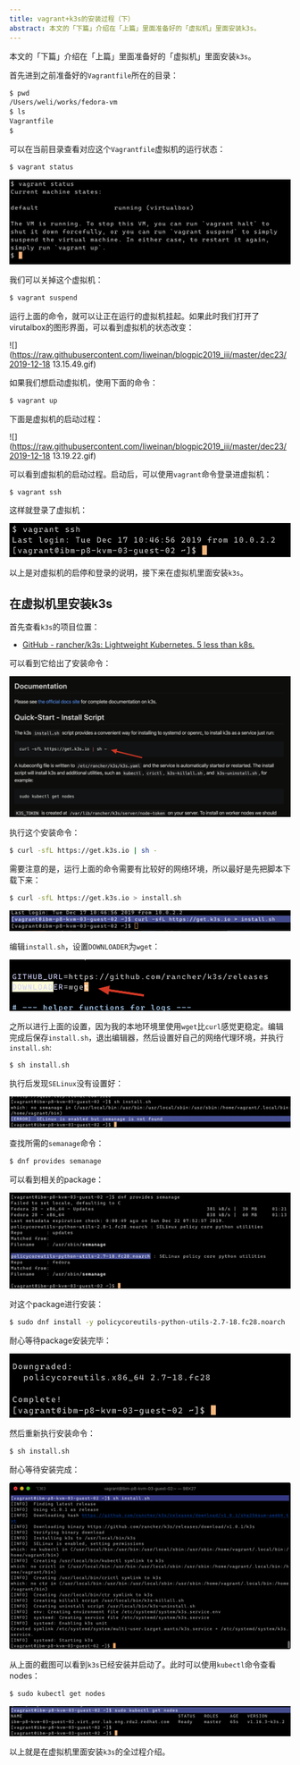```yaml
---
title: vagrant+k3s的安装过程（下）
abstract: 本文的「下篇」介绍在「上篇」里面准备好的「虚拟机」里面安装k3s。
---
```




本文的「下篇」介绍在「上篇」里面准备好的「虚拟机」里面安装`k3s`。

首先进到之前准备好的`Vagrantfile`所在的目录：

```bash
$ pwd
/Users/weli/works/fedora-vm
$ ls
Vagrantfile
$
```

可以在当前目录查看对应这个`Vagrantfile`虚拟机的运行状态：

```bash
$ vagrant status
```

![](https://raw.githubusercontent.com/liweinan/blogpic2019_iii/master/dec23/E56C5F11-DDA2-4F5A-87A6-BC1E056F8FEC.png)

我们可以关掉这个虚拟机：

```bash
$ vagrant suspend
```

运行上面的命令，就可以让正在运行的虚拟机挂起。如果此时我们打开了virutalbox的图形界面，可以看到虚拟机的状态改变：

![](https://raw.githubusercontent.com/liweinan/blogpic2019_iii/master/dec23/2019-12-18 13.15.49.gif)

如果我们想启动虚拟机，使用下面的命令：

```bash
$ vagrant up
```

下面是虚拟机的启动过程：

![](https://raw.githubusercontent.com/liweinan/blogpic2019_iii/master/dec23/2019-12-18 13.19.22.gif)

可以看到虚拟机的启动过程。启动后，可以使用`vagrant`命令登录进虚拟机：

```bash
$ vagrant ssh
```

这样就登录了虚拟机：

![](https://raw.githubusercontent.com/liweinan/blogpic2019_iii/master/dec23/917073BD-E408-4D69-B3F4-FB60B753CEC0.png)

以上是对虚拟机的启停和登录的说明，接下来在虚拟机里面安装`k3s`。

## 在虚拟机里安装k3s

首先查看`k3s`的项目位置：

- [GitHub - rancher/k3s: Lightweight Kubernetes. 5 less than k8s.](https://github.com/rancher/k3s)

可以看到它给出了安装命令：

![](https://raw.githubusercontent.com/liweinan/blogpic2019_iii/master/dec23/C0F38299-1A31-42DA-9188-E5EBAE570862.png)

执行这个安装命令：

```bash
$ curl -sfL https://get.k3s.io | sh -
```

需要注意的是，运行上面的命令需要有比较好的网络环境，所以最好是先把脚本下载下来：

```bash
$ curl -sfL https://get.k3s.io > install.sh
```

![](https://raw.githubusercontent.com/liweinan/blogpic2019_iii/master/dec23/9855D01F-269B-401D-A57D-3E36E410D131.png)

编辑`install.sh`，设置`DOWNLOADER`为`wget`：

![](https://raw.githubusercontent.com/liweinan/blogpic2019_iii/master/dec23/AE9EB3DD-B86A-4E17-8BA3-3714AA2FC5BB.png)

之所以进行上面的设置，因为我的本地环境里使用`wget`比`curl`感觉更稳定。编辑完成后保存`install.sh`，退出编辑器，然后设置好自己的网络代理环境，并执行`install.sh`:

```bash
$ sh install.sh
```

执行后发现`SELinux`没有设置好：

![](https://raw.githubusercontent.com/liweinan/blogpic2019_iii/master/dec23/6284ED4B-27E2-459F-8A62-58C75AE38FC7.png)

查找所需的`semanage`命令：

```bash
$ dnf provides semanage
```

可以看到相关的package：

![](https://raw.githubusercontent.com/liweinan/blogpic2019_iii/master/dec23/C296A8CB-F6EC-49E3-AFD0-17F47F837D96.png)

对这个package进行安装：

```bash
$ sudo dnf install -y policycoreutils-python-utils-2.7-18.fc28.noarch
```

耐心等待package安装完毕：

![](https://raw.githubusercontent.com/liweinan/blogpic2019_iii/master/dec23/71C11633-F05F-4470-8C31-919C0E289523.png)

然后重新执行安装命令：

```bash
$ sh install.sh
```

耐心等待安装完成：

![](https://raw.githubusercontent.com/liweinan/blogpic2019_iii/master/dec23/58626891-A67A-413C-9D91-1250DED37FAD.png)

从上面的截图可以看到`k3s`已经安装并启动了。此时可以使用`kubectl`命令查看nodes：

```bash
$ sudo kubectl get nodes
```

![](https://raw.githubusercontent.com/liweinan/blogpic2019_iii/master/dec23/44B37D32-C6DD-4FA8-ADD6-583C443B75EF.png)

以上就是在虚拟机里面安装`k3s`的全过程介绍。

